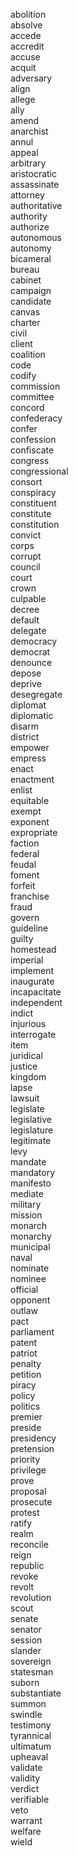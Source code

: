 abolition  
absolve  
accede  
accredit  
accuse  
acquit  
adversary  
align  
allege  
ally  
amend  
anarchist  
annul  
appeal  
arbitrary  
aristocratic  
assassinate  
attorney  
authoritative  
authority  
authorize  
autonomous  
autonomy  
bicameral  
bureau  
cabinet  
campaign  
candidate  
canvas  
charter  
civil  
client  
coalition  
code  
codify  
commission  
committee  
concord  
confederacy  
confer  
confession  
confiscate  
congress  
congressional  
consort  
conspiracy  
constituent  
constitute  
constitution  
convict  
corps  
corrupt  
council  
court  
crown  
culpable  
decree  
default  
delegate  
democracy  
democrat  
denounce  
depose  
deprive  
desegregate  
diplomat  
diplomatic  
disarm  
district  
empower  
empress  
enact  
enactment  
enlist  
equitable  
exempt  
exponent  
expropriate  
faction  
federal  
feudal  
foment  
forfeit  
franchise  
fraud  
govern  
guideline  
guilty  
homestead  
imperial  
implement  
inaugurate  
incapacitate  
independent  
indict  
injurious  
interrogate  
item  
juridical  
justice  
kingdom  
lapse  
lawsuit  
legislate  
legislative  
legislature  
legitimate  
levy  
mandate  
mandatory  
manifesto  
mediate  
military  
mission  
monarch  
monarchy  
municipal  
naval  
nominate  
nominee  
official  
opponent  
outlaw  
pact  
parliament  
patent  
patriot  
penalty  
petition  
piracy  
policy  
politics  
premier  
preside  
presidency  
pretension  
priority  
privilege  
prove  
proposal  
prosecute  
protest  
ratify  
realm  
reconcile  
reign  
republic  
revoke  
revolt  
revolution  
scout  
senate  
senator  
session  
slander  
sovereign  
statesman  
suborn  
substantiate  
summon  
swindle  
testimony  
tyrannical  
ultimatum  
upheaval  
validate  
validity  
verdict  
verifiable  
veto  
warrant  
welfare  
wield  
